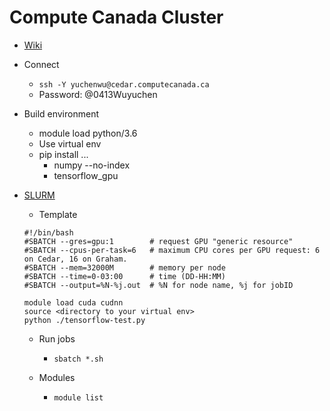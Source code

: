 # Compute Canada Cluster
- [Wiki](https://docs.computecanada.ca/wiki/Main_Page)
- Connect
  - `ssh -Y yuchenwu@cedar.computecanada.ca`
  - Password: @0413Wuyuchen
- Build environment
  - module load python/3.6
  - Use virtual env
  - pip install ...
    - numpy --no-index
    - tensorflow_gpu

- [SLURM](https://www.rc.fas.harvard.edu/resources/documentation/convenient-slurm-commands/)
  - Template
  ```
  #!/bin/bash
  #SBATCH --gres=gpu:1        # request GPU "generic resource"
  #SBATCH --cpus-per-task=6   # maximum CPU cores per GPU request: 6 on Cedar, 16 on Graham.
  #SBATCH --mem=32000M        # memory per node
  #SBATCH --time=0-03:00      # time (DD-HH:MM)
  #SBATCH --output=%N-%j.out  # %N for node name, %j for jobID

  module load cuda cudnn
  source <directory to your virtual env>
  python ./tensorflow-test.py
  ```
  - Run jobs
    - `sbatch *.sh`
    
  - Modules 
    - `module list`